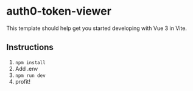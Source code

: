 # auth0-token-viewer

This template should help get you started developing with Vue 3 in Vite.

## Instructions

1. `npm install`
2. Add .env
3. `npm run dev`
4. profit!